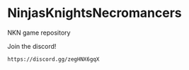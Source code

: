 # NinjasKnightsNecromancers
NKN game repository


Join the discord!
```
https://discord.gg/zegHNX6gqX
```
